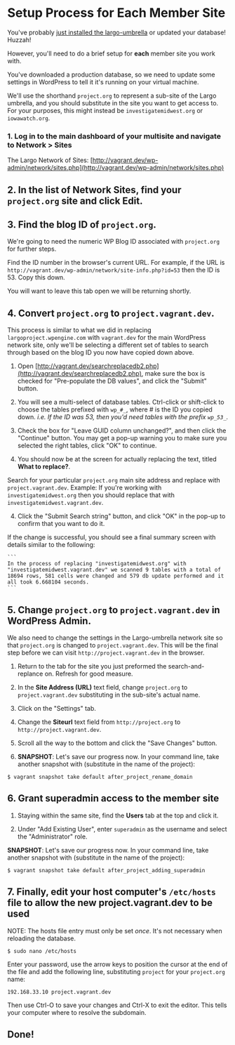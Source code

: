 # Setup Process for Each Member Site

You've probably [just installed the largo-umbrella](/projects/largo/umbrella-setup.md) or updated your database! Huzzah!

However, you'll need to do a brief setup for **each** member site you work with.

You've downloaded a production database, so we need to update some settings in WordPress to tell it it's running on your virtual machine.

We'll use the shorthand `project.org` to represent a sub-site of the Largo umbrella, and you should substitute in the site you want to get access to. For your purposes, this might instead be `investigatemidwest.org` or `iowawatch.org`.

### 1. Log in to the main dashboard of your multisite and navigate to Network > Sites

The Largo Network of Sites:
[http://vagrant.dev/wp-admin/network/sites.php](http://vagrant.dev/wp-admin/network/sites.php)

## 2. In the list of Network Sites, find your `project.org` site and click Edit.

## 3. Find the blog ID of `project.org`.

We're going to need the numeric WP Blog ID associated with `project.org` for further steps.

Find the ID number in the browser's current URL. For example, if the URL is `http://vagrant.dev/wp-admin/network/site-info.php?id=53` then the ID is 53. Copy this down.

You will want to leave this tab open we will be returning shortly.

## 4. Convert `project.org` to `project.vagrant.dev`.

This process is similar to what we did in replacing `largoproject.wpengine.com` with `vagrant.dev` for the main WordPress network site, only we'll be selecting a different set of tables to search through based on the blog ID you now have copied down above.

1. Open [http://vagrant.dev/searchreplacedb2.php](http://vagrant.dev/searchreplacedb2.php), make sure the box is checked for "Pre-populate the DB values", and click the "Submit" button.

2. You will see a multi-select of database tables. Ctrl-click or shift-click to choose the tables prefixed with `wp_#_`, where # is the ID you copied down. *i.e. If the ID was 53, then you'd need tables with the prefix `wp_53_`.*

3. Check the box for "Leave GUID column unchanged?", and then click the "Continue" button. You may get a pop-up warning you to make sure you selected the right tables, click "OK" to continue.

3. You should now be at the screen for actually replacing the text, titled **What to replace?**.

Search for your particular `project.org` main site address and replace with `project.vagrant.dev`.
Example: If you're working with `investigatemidwest.org` then you should replace that with `investigatemidwest.vagrant.dev`.

4. Click the "Submit Search string" button, and click "OK" in the pop-up to confirm that you want to do it.

If the change is successful, you should see a final summary screen with details similar to the following:

    ```
    In the process of replacing "investigatemidwest.org" with "investigatemidwest.vagrant.dev" we scanned 9 tables with a total of 18694 rows, 581 cells were changed and 579 db update performed and it all took 6.668104 seconds.
    ```

## 5. Change `project.org` to `project.vagrant.dev` in WordPress Admin.

We also need to change the settings in the Largo-umbrella network site so that `project.org` is changed to `project.vagrant.dev`. This will be the final step before we can visit `http://project.vagrant.dev` in the browser.

1. Return to the tab for the site you just preformed the search-and-replance on. Refresh for good measure.

2. In the **Site Address (URL)** text field, change `project.org` to `project.vagrant.dev` substituting in the sub-site's actual name.

3. Click on the "Settings" tab.

4. Change the **Siteurl** text field from `http://project.org` to `http://project.vagrant.dev`.

5. Scroll all the way to the bottom and click the "Save Changes" button.

6. **SNAPSHOT**: Let's save our progress now. In your command line, take another snapshot with (substitute in the name of the project):

```
$ vagrant snapshot take default after_project_rename_domain
```

## 6. Grant superadmin access to the member site

1. Staying within the same site, find the **Users** tab at the top and click it.

2. Under "Add Existing User", enter `superadmin` as the username and select the "Administrator" role.

**SNAPSHOT**: Let's save our progress now. In your command line, take another snapshot with (substitute in the name of the project):

```
$ vagrant snapshot take default after_project_adding_superadmin
```

## 7. Finally, edit your host computer's `/etc/hosts` file to allow the new project.vagrant.dev to be used

NOTE: The hosts file entry must only be set *once*. It's not necessary when reloading the database.

```
$ sudo nano /etc/hosts
```
Enter your password, use the arrow keys to position the cursor at the end of the file and add the following line, substituting `project` for your `project.org` name:
```
192.168.33.10 project.vagrant.dev
```

Then use Ctrl-O to save your changes and Ctrl-X to exit the editor. This tells your computer where to resolve the subdomain.

## Done!
